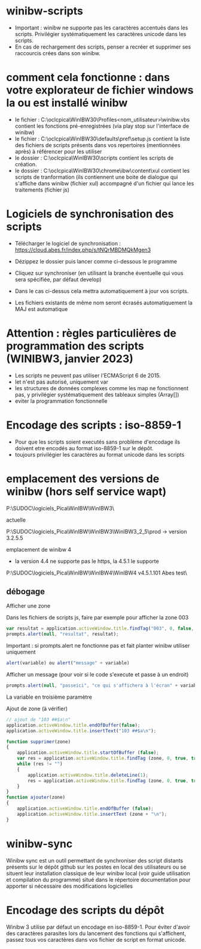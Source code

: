 # winibw-scripts

- Important : winibw ne supporte pas les caractères accentués dans les scripts. Privilégier systématiquement les caractères unicode dans les scripts.
- En cas de rechargement des scripts, penser a recréer et supprimer ses raccourcis crées dans son winibw.

# comment cela fonctionne : dans votre explorateur de fichier windows la ou est installé winibw
- le fichier : C:\oclcpica\WinIBW30\Profiles\<nom_utilisateur>\winibw.vbs contient les fonctions pré-enregistrées (via play stop sur l'interface de winibw)
- le fichier : C:\oclcpica\WinIBW30\defaults\pref\setup.js contient la liste des fichiers de scripts présents dans vos repertoires (mentionnées après) à référencer pour les utiliser
- le dossier : C:\oclcpica\WinIBW30\scripts contient les scripts de création. 
- le dossier : C:\oclcpica\WinIBW30\chrome\ibw\content\xul contient les scripts de tranformation (ils contiennent une boite de dialogue qui s'affiche dans winibw (fichier xul) accompagné d'un fichier qui lance les traitements (fichier js)

# Logiciels de synchronisation des scripts

- Télécharger le logiciel de synchronisation : https://cloud.abes.fr/index.php/s/tNQrMBDMQkMgen3
- Dézippez le dossier puis lancer comme ci-dessous le programme

- Cliquez sur synchroniser (en utilisant la branche éventuelle qui vous sera spécifiée, par défaut develop)

- Dans le cas ci-dessus cela mettra automatiquement à jour vos scripts.
- Les fichiers existants de même nom seront écrasés automatiquement la MAJ est automatique

# Attention : règles particulières de programmation des scripts (WINIBW3, janvier 2023)

- Les scripts ne peuvent pas utiliser l'ECMAScript 6 de 2015.
- let n'est pas autorisé, uniquement var
- les structures de données complexes comme les map ne fonctionnent pas, y privilégier systématiquement des tableaux simples (Array[])
- eviter la programmation fonctionnelle

# Encodage des scripts : iso-8859-1

- Pour que les scripts soient executés sans problème d'encodage ils doivent etre encodés au format iso-8859-1 sur le dépôt.
- toujours privilégier les caractères au format unicode dans les scripts

# emplacement des versions de winibw (hors self service wapt)
P:\SUDOC\logiciels_Pica\WinIBW\WinIBW3\

actuelle

P:\SUDOC\logiciels_Pica\WinIBW\WinIBW3\WinIBW3_2_5\prod -> version 3.2.5.5

emplacement de winibw 4
- la version 4.4 ne supporte pas le https, la 4.5.1 le supporte

P:\SUDOC\logiciels_Pica\WinIBW\WinIBW4\WinIBW4 v4.5.1.101 Abes test\

## débogage

Afficher une zone

Dans les fichiers de scripts js, faire par exemple pour afficher la zone 003

```js
var resultat = application.activeWindow.title.findTag("003", 0, false, true, true);
prompts.alert(null, "resultat", resultat);
```

Important : si prompts.alert ne fonctionne pas et fait planter winibw utiliser uniquement 

```js
alert(variable) ou alert("message" + variable)
```

Afficher un message (pour voir si le code s'execute et passe à un endroit)

```js
prompts.alert(null, "passeici", "ce qui s'affichera à l'écran" + variableEventuelle + "de l'affichage texte à nouveau");
```

La variable en troisième paramètre

Ajout de zone (à vérifier)

```js
// ajout de "103 ##$a\n"
application.activeWindow.title.endOfBuffer(false);
application.activeWindow.title.insertText("103 ##$a\n");

function supprimer(zone)
{
	application.activeWindow.title.startOfBuffer (false);
	var res = application.activeWindow.title.findTag (zone, 0, true, true, false);
	while (res != "")
	{
		application.activeWindow.title.deleteLine(1);
		res = application.activeWindow.title.findTag (zone, 0, true, true, false);
	}
}
function ajouter(zone)
{
	application.activeWindow.title.endOfBuffer (false);
	application.activeWindow.title.insertText (zone + "\n");
}
```

# winibw-sync

Winibw sync est un outil permettant de synchroniser des script distants présents sur le dépôt github sur les postes en local des utilisateurs ou se situent leur installation classique de leur winibw local
(voir guide utilisation et compilation du programme) situé dans le répertoire documentation pour apporter si nécessaire des modifications logicielles

# Encodage des scripts du dépôt

Winibw 3 utilise par défaut un encodage en iso-8859-1. Pour éviter d'avoir des caractères parasites lors du lancement des fonctions qui s'affichent, passez tous vos caractères dans vos fichier de script en format unicode.
